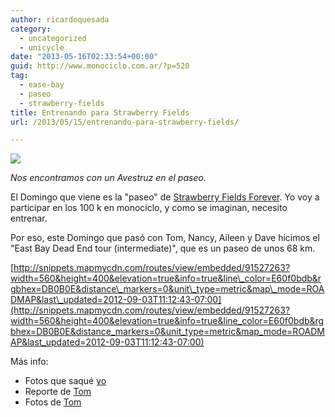 ```yaml
---
author: ricardoquesada
category:
  - uncategorized
  - unicycle
date: "2013-05-16T02:33:54+00:00"
guid: http://www.monociclo.com.ar/?p=520
tag:
  - ease-bay
  - paseo
  - strawberry-fields
title: Entrenando para Strawberry Fields
url: /2013/05/15/entrenando-para-strawberry-fields/

---
```

[![](https://lh3.googleusercontent.com/-7IsCmH0NcY8/UZGokLph8tI/AAAAAAAAumY/2x_3pjXXgPs/s400/IMG_2362.JPG)](https://picasaweb.google.com/111588202880883771967/EntrenamientoParaSrawberryFields#5877664328250946258)

*Nos encontramos con un Avestruz en el paseo.*

El Domingo que viene es la "paseo" de [Strawberry Fields Forever](http://www.strawberryfields.org/about-the-ride/). Yo voy a participar en los 100 k en monociclo, y como se imaginan, necesito entrenar.

Por eso, este Domingo que pasó con Tom, Nancy, Aileen y Dave hicimos el "East Bay Dead End tour (intermediate)", que es un paseo de unos 68 km.

[http://snippets.mapmycdn.com/routes/view/embedded/91527263?width=560&height=400&elevation=true&info=true&line\_color=E60f0bdb&rgbhex=DB0B0E&distance\_markers=0&unit\_type=metric&map\_mode=ROADMAP&last\_updated=2012-09-03T11:12:43-07:00](http://snippets.mapmycdn.com/routes/view/embedded/91527263?width=560&height=400&elevation=true&info=true&line_color=E60f0bdb&rgbhex=DB0B0E&distance_markers=0&unit_type=metric&map_mode=ROADMAP&last_updated=2012-09-03T11:12:43-07:00)

Más info:

- Fotos que saqué [yo](https://photos.app.goo.gl/oNboR3NvTAHPf5G76)
- Reporte de [Tom](http://inl.org/cycling/rides/the-east-bay-dead-end-tour/)
- Fotos de [Tom](http://www.flickr.com/photos/tholub/sets/72157633476418563/)
